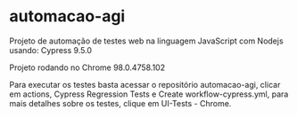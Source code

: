 # automacao-agi

Projeto de automação de testes web na linguagem JavaScript com Nodejs usando:
 Cypress 9.5.0

Projeto rodando no Chrome 98.0.4758.102


Para executar os testes basta acessar o repositório automacao-agi, clicar em actions, Cypress Regression Tests e Create workflow-cypress.yml, para mais detalhes sobre os testes, clique em UI-Tests - Chrome.

